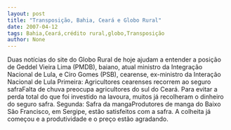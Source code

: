 ```yaml
---
layout: post
title: "Transposição, Bahia, Ceará e Globo Rural"
date: 2007-04-12
tags: Bahia,Ceará,crédito rural,globo,Transposição
author: None
---
```

Duas notícias do site do Globo Rural de hoje ajudam a entender a posição de Geddel Vieira Lima (PMDB), baiano, atual ministro da Integração Nacional de Lula, e Ciro Gomes (PSB), cearense, ex-ministro da Interação Nacional de Lula
Primeira: Agricultores cearenses recorrem ao seguro safraFalta de chuva preocupa agricultores do sul do Ceará. Para evitar a perda total do que foi investido na lavoura, muitos já recolheram o dinheiro do seguro safra. 
Segunda: Safra da mangaProdutores de manga do Baixo São Francisco, em Sergipe, estão satisfeitos com a safra. A colheita já começou e a produtividade e o preço estão agradando.  